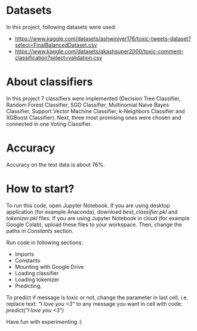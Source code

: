 # Datasets
In this project, following datasets were used:
- https://www.kaggle.com/datasets/ashwiniyer176/toxic-tweets-dataset?select=FinalBalancedDataset.csv
- https://www.kaggle.com/datasets/akashsuper2000/toxic-comment-classification?select=validation.csv

# About classifiers
In this project 7 classifiers were implemented (Decision Tree Classifier, Random Forest Classifier, SGD Classifier, Multinomial Naive Bayes Classifier, Support Vector Machine Classifier, k-Neighbors Classifier and XGBoost Classifier). Next, three most promising ones were chosen and connected in one Voting Classifier. 

# Accuracy
Accuracy on the test data is about 76%.

# How to start?
To run this code, open Jupyter Notebook. If you are using desktop application (for example Anaconda), download *best_classifier.pkl* and *tokenizer.pkl* files. If you are using Jupyter Notebook in cloud (for example Google Colab), upload these files to your workspace. Then, change the paths in *Constants* section.

Run code in following sections:
- Imports
- Constants
- Mounting with Google Drive
- Loading classifier
- Loading tokenizer
- Predicting.

To predict if message is toxic or not, change the parameter in last cell, i.e. replace text: *"I love you <3"* to any message you want in cell  with code: *predict("I love you <3")*

Have fun with experimenting :)
